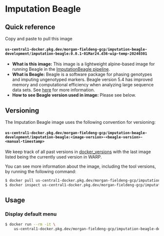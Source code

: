 # Imputation Beagle

## Quick reference

Copy and paste to pull this image

#### `us-central1-docker.pkg.dev/morgan-fieldeng-gcp/imputation-beagle-development/imputation-beagle:0.0.1-01Mar24.d36-wip-temp-20240301`

- __What is this image:__ This image is a lightweight alpine-based image for running Beagle in the [ImputationBeagle pipeline](../../../../pipelines/broad/arrays/imputation_beagle/ImputationBeagle.wdl).
- __What is Beagle:__ Beagle is a software package for phasing genotypes and imputing ungenotyped markers. Beagle version 5.4 has improved memory and computational efficiency when analyzing large sequence data sets. See [here](https://faculty.washington.edu/browning/beagle/beagle.html) for more information.
- __How to see Beagle version used in image:__ Please see below.

## Versioning

The Imputation Beagle image uses the following convention for versioning:

#### `us-central1-docker.pkg.dev/morgan-fieldeng-gcp/imputation-beagle-development/imputation-beagle:<image-version>-<beagle-version>-<manual-timestamp>`

We keep track of all past versions in [docker_versions](docker_versions.tsv) with the last image listed being the currently used version in WARP.

You can see more information about the image, including the tool versions, by running the following command:

```bash
$ docker pull us-central1-docker.pkg.dev/morgan-fieldeng-gcp/imputation-beagle-development/imputation-beagle:0.0.1-01Mar24.d36-wip-temp-20240301
$ docker inspect us-central1-docker.pkg.dev/morgan-fieldeng-gcp/imputation-beagle-development/imputation-beagle:0.0.1-01Mar24.d36-wip-temp-20240301
```

## Usage

### Display default menu

```bash
$ docker run --rm -it \
    us-central1-docker.pkg.dev/morgan-fieldeng-gcp/imputation-beagle-development/imputation-beagle:0.0.1-01Mar24.d36-wip-temp-20240301 /usr/gitc/beagle
```